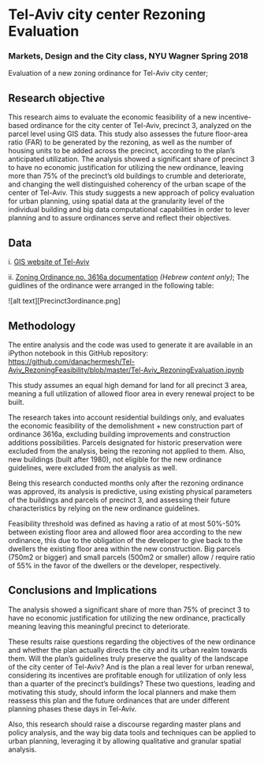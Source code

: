 # Tel-Aviv city center Rezoning Evaluation
### Markets, Design and the City class, NYU Wagner Spring 2018
Evaluation of a new zoning ordinance for Tel-Aviv city center; 


## Research objective
This research aims to evaluate the economic feasibility of a new incentive-based ordinance for the city center of Tel-Aviv, precinct 3, analyzed on the parcel level using GIS data. This study also assesses the future floor-area ratio (FAR) to be generated by the rezoning, as well as the number of housing units to be added across the precinct, according to the plan’s anticipated utilization. The analysis showed a significant share of precinct 3 to have no economic justification for utilizing the new ordinance, leaving more than 75% of the precinct’s old buildings to crumble and deteriorate, and changing the well distinguished coherency of the urban scape of the center of Tel-Aviv. This study suggests a new approach of policy evaluation for urban planning, using spatial data at the granularity level of the individual building and big data computational capabilities in order to lever planning and to assure ordinances serve and reflect their objectives. 

## Data
i.	[GIS website of Tel-Aviv](https://gisn.tel-aviv.gov.il/iview2js/index.aspx) 

ii. [Zoning Ordinance no. 3616a documentation](http://mavat.moin.gov.il/MavatPS/Forms/SV4.aspx?tid=4&et=1&PL_ID=ppnCWTcsST9sCXNyHNoQFA4YXrcCUxceDk4O1Xa3nvDP/AwBOUtlpTtKqS6qvAeW1S7GYroEozyrrsmyUB8ulP1psIdjSx3vlcIC1JdQyKE=) _(Hebrew content only)_; The guidlines of the ordinance were arranged in the following table:

![alt text][Precinct3ordinance.png]

## Methodology
The entire analysis and the code was used to generate it are available in an iPython notebook in this GitHub repository: 
https://github.com/danachermesh/Tel-Aviv_RezoningFeasibility/blob/master/Tel-Aviv_RezoningEvaluation.ipynb

This study assumes an equal high demand for land for all precinct 3 area, meaning a full utilization of allowed floor area in every renewal project to be built. 

The research takes into account residential buildings only, and evaluates the economic feasibility of the demolishment + new construction part of ordinance 3616a, excluding building improvements and construction additions possibilities. Parcels designated for historic preservation were excluded from the analysis, being the rezoning not applied to them. Also, new buildings (built after 1980), not eligible for the new ordinance guidelines, were excluded from the analysis as well.

Being this research conducted months only after the rezoning ordinance was approved, its analysis is predictive, using existing physical parameters of the buildings and parcels of precinct 3, and assessing their future characteristics by relying on the new ordinance guidelines.

Feasibility threshold was defined as having a ratio of at most 50%-50% between existing floor area and allowed floor area according to the new ordinance, this due to the obligation of the developer to give back to the dwellers the existing floor area within the new construction. Big parcels (750m2 or bigger) and small parcels (500m2 or smaller) allow / require ratio of 55% in the favor of the dwellers or the developer, respectively.


## Conclusions and Implications 
The analysis showed a significant share of more than 75% of precinct 3 to have no economic justification for utilizing the new ordinance, practically meaning leaving this meaningful precinct to deteriorate. 

These results raise questions regarding the objectives of the new ordinance and whether the plan actually directs the city and its urban realm towards them. Will the plan’s guidelines truly preserve the quality of the landscape of the city center of Tel-Aviv? And is the plan a real lever for urban renewal, considering its incentives are profitable enough for utilization of only less than a quarter of the precinct’s buildings? These two questions, leading and motivating this study, should inform the local planners and make them reassess this plan and the future ordinances that are under different planning phases these days in Tel-Aviv. 

Also, this research should raise a discourse regarding master plans and policy analysis, and the way big data tools and techniques can be applied to urban planning, leveraging it by allowing qualitative and granular spatial analysis. 
